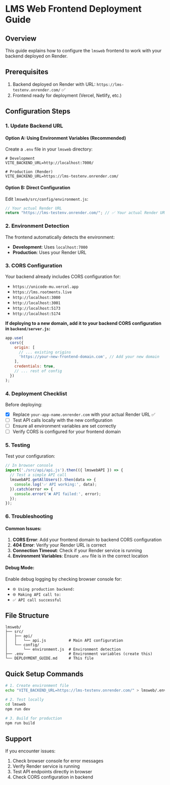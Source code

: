 # LMS Web Frontend Deployment Guide

## Overview
This guide explains how to configure the `lmsweb` frontend to work with your backend deployed on Render.

## Prerequisites
1. Backend deployed on Render with URL: `https://lms-testenv.onrender.com/` ✅
2. Frontend ready for deployment (Vercel, Netlify, etc.)

## Configuration Steps

### 1. Update Backend URL

#### Option A: Using Environment Variables (Recommended)

Create a `.env` file in your `lmsweb` directory:

```env
# Development
VITE_BACKEND_URL=http://localhost:7000/

# Production (Render)
VITE_BACKEND_URL=https://lms-testenv.onrender.com/
```

#### Option B: Direct Configuration

Edit `lmsweb/src/config/environment.js`:

```javascript
// Your actual Render URL
return "https://lms-testenv.onrender.com/"; // ✅ Your actual Render URL
```

### 2. Environment Detection

The frontend automatically detects the environment:
- **Development**: Uses `localhost:7000`
- **Production**: Uses your Render URL

### 3. CORS Configuration

Your backend already includes CORS configuration for:
- `https://unicode-mu.vercel.app`
- `https://lms.rootments.live`
- `http://localhost:3000`
- `http://localhost:3001`
- `http://localhost:5173`
- `http://localhost:5174`

**If deploying to a new domain, add it to your backend CORS configuration in `backend/server.js`:**

```javascript
app.use(
  cors({
    origin: [
      // ... existing origins
      'https://your-new-frontend-domain.com', // Add your new domain
    ],
    credentials: true,
    // ... rest of config
  })
);
```

### 4. Deployment Checklist

Before deploying:

- [x] Replace `your-app-name.onrender.com` with your actual Render URL ✅
- [ ] Test API calls locally with the new configuration
- [ ] Ensure all environment variables are set correctly
- [ ] Verify CORS is configured for your frontend domain

### 5. Testing

Test your configuration:

```javascript
// In browser console
import('./src/api/api.js').then(({ lmswebAPI }) => {
  // Test a simple API call
  lmswebAPI.getAllUsers().then(data => {
    console.log('✅ API working:', data);
  }).catch(error => {
    console.error('❌ API failed:', error);
  });
});
```

### 6. Troubleshooting

#### Common Issues:

1. **CORS Error**: Add your frontend domain to backend CORS configuration
2. **404 Error**: Verify your Render URL is correct
3. **Connection Timeout**: Check if your Render service is running
4. **Environment Variables**: Ensure `.env` file is in the correct location

#### Debug Mode:

Enable debug logging by checking browser console for:
- `🌐 Using production backend:`
- `🌐 Making API call to:`
- `✅ API call successful`

## File Structure

```
lmsweb/
├── src/
│   ├── api/
│   │   └── api.js          # Main API configuration
│   └── config/
│       └── environment.js  # Environment detection
├── .env                    # Environment variables (create this)
└── DEPLOYMENT_GUIDE.md     # This file
```

## Quick Setup Commands

```bash
# 1. Create environment file
echo "VITE_BACKEND_URL=https://lms-testenv.onrender.com/" > lmsweb/.env

# 2. Test locally
cd lmsweb
npm run dev

# 3. Build for production
npm run build
```

## Support

If you encounter issues:
1. Check browser console for error messages
2. Verify Render service is running
3. Test API endpoints directly in browser
4. Check CORS configuration in backend
